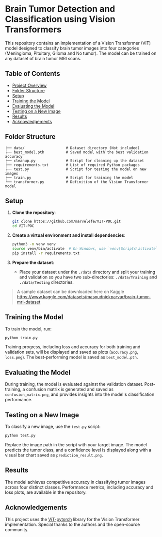 
# Brain Tumor Detection and Classification using Vision Transformers

This repository contains an implementation of a Vision Transformer (ViT) model designed to classify brain tumor images into four categories (Meningioma, Pituitary, Glioma and No tumor). The model can be trained on any dataset of brain tumor MRI scans.

## Table of Contents
- [Project Overview](#project-overview)
- [Folder Structure](#folder-structure)
- [Setup](#setup)
- [Training the Model](#training-the-model)
- [Evaluating the Model](#evaluating-the-model)
- [Testing on a New Image](#testing-on-a-new-image)
- [Results](#results)
- [Acknowledgements](#acknowledgements)


## Folder Structure

```
├── data/                   # Dataset directory (Not included)   
├── best_model.pth          # Saved model with the best validation accuracy 
├── cleanup.py              # Script for cleaning up the dataset   
├── requirements.txt        # List of required Python packages
├── test.py                 # Script for testing the model on new images
├── train.py                # Script for training the model
└── transformer.py          # Definition of the Vision Transformer model
```

## Setup

1. **Clone the repository**:
    ```bash
    git clone https://github.com/marvelefe/VIT-POC.git
    cd VIT-POC
    ```

2. **Create a virtual environment and install dependencies**:
    ```bash
    python3 -m venv venv
    source venv/bin/activate  # On Windows, use `venv\Scripts\activate`
    pip install -r requirements.txt
    ```

3. **Prepare the dataset**: 
   - Place your dataset under the `./data` directory and split your training and validation so you have two sub-directories: `./data/Training` and `./data/Testing` directories. 
 
> A sample dataset can be downloaded here on Kaggle https://www.kaggle.com/datasets/masoudnickparvar/brain-tumor-mri-dataset
   

## Training the Model

To train the model, run:

```bash
python train.py
```

Training progress, including loss and accuracy for both training and validation sets, will be displayed and saved as plots (`accuracy.png`, `loss.png`). The best-performing model is saved as `best_model.pth`.

## Evaluating the Model

During training, the model is evaluated against the validation dataset. Post-training, a confusion matrix is generated and saved as `confusion_matrix.png`, and provides insights into the model's classification performance.

## Testing on a New Image

To classify a new image, use the `test.py` script:

```bash
python test.py
```

Replace the image path in the script with your target image. The model predicts the tumor class, and a confidence level is displayed along with a visual bar chart saved as `prediction_result.png`.

## Results

The model achieves competitive accuracy in classifying tumor images across four distinct classes. Performance metrics, including accuracy and loss plots, are available in the repository.

## Acknowledgements

This project uses the [ViT-pytorch](https://github.com/lucidrains/vit-pytorch) library for the Vision Transformer implementation. Special thanks to the authors and the open-source community.
 